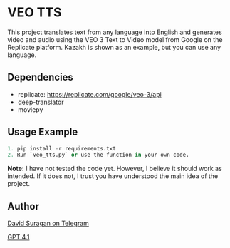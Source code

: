 # VEO TTS

This project translates text from any language into English and generates video and audio using the VEO 3 Text to Video model from Google on the Replicate platform. Kazakh is shown as an example, but you can use any language.

## Dependencies
- replicate: https://replicate.com/google/veo-3/api
- deep-translator
- moviepy

## Usage Example
```python
1. pip install -r requirements.txt
2. Run `veo_tts.py` or use the function in your own code.
```

**Note:** I have not tested the code yet. However, I believe it should work as intended. If it does not, I trust you have understood the main idea of the project.

## Author
[David Suragan on Telegram](https://t.me/davidsuragan)

[GPT 4.1](https://chat.openai.com/) 